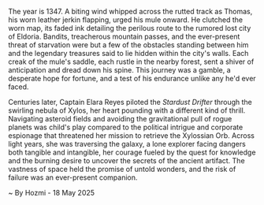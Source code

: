 
The year is 1347.  A biting wind whipped across the rutted track as Thomas, his worn leather jerkin flapping, urged his mule onward.  He clutched the worn map, its faded ink detailing the perilous route to the rumored lost city of Eldoria.  Bandits, treacherous mountain passes, and the ever-present threat of starvation were but a few of the obstacles standing between him and the legendary treasures said to lie hidden within the city's walls.  Each creak of the mule's saddle, each rustle in the nearby forest, sent a shiver of anticipation and dread down his spine. This journey was a gamble, a desperate hope for fortune, and a test of his endurance unlike any he'd ever faced.


Centuries later, Captain Elara Reyes piloted the *Stardust Drifter* through the swirling nebula of Xylos, her heart pounding with a different kind of thrill.  Navigating asteroid fields and avoiding the gravitational pull of rogue planets was child's play compared to the political intrigue and corporate espionage that threatened her mission to retrieve the Xylossian Orb.  Across light years, she was traversing the galaxy, a lone explorer facing dangers both tangible and intangible, her courage fueled by the quest for knowledge and the burning desire to uncover the secrets of the ancient artifact. The vastness of space held the promise of untold wonders, and the risk of failure was an ever-present companion.

~ By Hozmi - 18 May 2025
